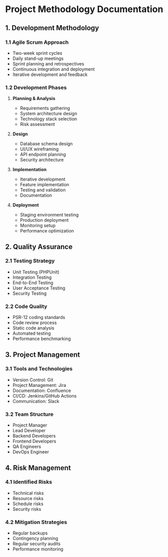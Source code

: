 # Project Methodology Documentation

## 1. Development Methodology

### 1.1 Agile Scrum Approach

-   Two-week sprint cycles
-   Daily stand-up meetings
-   Sprint planning and retrospectives
-   Continuous integration and deployment
-   Iterative development and feedback

### 1.2 Development Phases

1. **Planning & Analysis**

    - Requirements gathering
    - System architecture design
    - Technology stack selection
    - Risk assessment

2. **Design**

    - Database schema design
    - UI/UX wireframing
    - API endpoint planning
    - Security architecture

3. **Implementation**

    - Iterative development
    - Feature implementation
    - Testing and validation
    - Documentation

4. **Deployment**
    - Staging environment testing
    - Production deployment
    - Monitoring setup
    - Performance optimization

## 2. Quality Assurance

### 2.1 Testing Strategy

-   Unit Testing (PHPUnit)
-   Integration Testing
-   End-to-End Testing
-   User Acceptance Testing
-   Security Testing

### 2.2 Code Quality

-   PSR-12 coding standards
-   Code review process
-   Static code analysis
-   Automated testing
-   Performance benchmarking

## 3. Project Management

### 3.1 Tools and Technologies

-   Version Control: Git
-   Project Management: Jira
-   Documentation: Confluence
-   CI/CD: Jenkins/GitHub Actions
-   Communication: Slack

### 3.2 Team Structure

-   Project Manager
-   Lead Developer
-   Backend Developers
-   Frontend Developers
-   QA Engineers
-   DevOps Engineer

## 4. Risk Management

### 4.1 Identified Risks

-   Technical risks
-   Resource risks
-   Schedule risks
-   Security risks

### 4.2 Mitigation Strategies

-   Regular backups
-   Contingency planning
-   Regular security audits
-   Performance monitoring
